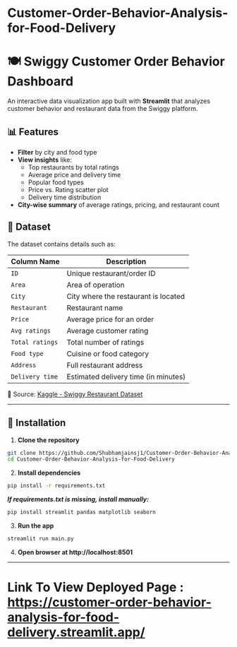 # Customer-Order-Behavior-Analysis-for-Food-Delivery

# 🍽️ Swiggy Customer Order Behavior Dashboard

An interactive data visualization app built with **Streamlit** that analyzes customer behavior and restaurant data from the Swiggy platform.

## 📊 Features

- **Filter** by city and food type
- **View insights** like:
  - Top restaurants by total ratings
  - Average price and delivery time
  - Popular food types
  - Price vs. Rating scatter plot
  - Delivery time distribution
- **City-wise summary** of average ratings, pricing, and restaurant count

## 📁 Dataset

The dataset contains details such as:

| Column Name       | Description                         |
|------------------|-------------------------------------|
| `ID`             | Unique restaurant/order ID          |
| `Area`           | Area of operation                   |
| `City`           | City where the restaurant is located|
| `Restaurant`     | Restaurant name                     |
| `Price`          | Average price for an order          |
| `Avg ratings`    | Average customer rating             |
| `Total ratings`  | Total number of ratings             |
| `Food type`      | Cuisine or food category            |
| `Address`        | Full restaurant address             |
| `Delivery time`  | Estimated delivery time (in minutes)|

📌 Source: [Kaggle - Swiggy Restaurant Dataset](https://www.kaggle.com/datasets/abhijitdahatonde/swiggy-restuarant-dataset)

---

## 🚀 Installation

1. **Clone the repository**

```bash
git clone https://github.com/Shubhamjainsj1/Customer-Order-Behavior-Analysis-for-Food-Delivery.git
cd Customer-Order-Behavior-Analysis-for-Food-Delivery
```
2. **Install dependencies**
```bash
pip install -r requirements.txt
````
 ***If requirements.txt is missing, install manually:***
```bash
pip install streamlit pandas matplotlib seaborn
````
3.  **Run the app**
```bash
streamlit run main.py
```
4. **Open browser at http://localhost:8501**
  ---
# Link To View Deployed Page : https://customer-order-behavior-analysis-for-food-delivery.streamlit.app/
